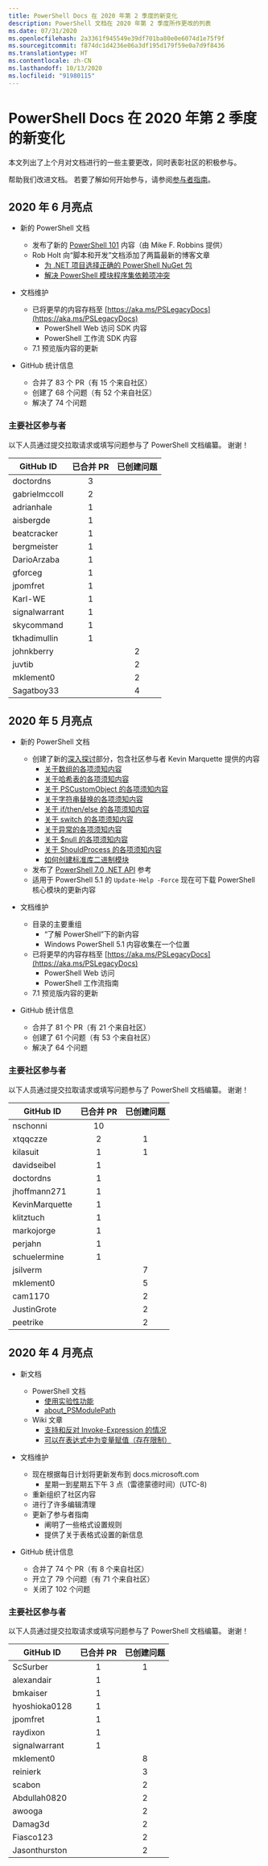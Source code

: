```yaml
---
title: PowerShell Docs 在 2020 年第 2 季度的新变化
description: PowerShell 文档在 2020 年第 2 季度所作更改的列表
ms.date: 07/31/2020
ms.openlocfilehash: 2a3361f945549e39df701ba80e0e6074d1e75f9f
ms.sourcegitcommit: f874dc1d4236e06a3df195d179f59e0a7d9f8436
ms.translationtype: HT
ms.contentlocale: zh-CN
ms.lasthandoff: 10/13/2020
ms.locfileid: "91980115"
---
```

# <a name="whats-new-in-powershell-docs-for-2020-q2"></a>PowerShell Docs 在 2020 年第 2 季度的新变化

本文列出了上个月对文档进行的一些主要更改，同时表彰社区的积极参与。

帮助我们改进文档。 若要了解如何开始参与，请参阅[参与者指南][contrib]。

## <a name="2020-june-highlights"></a>2020 年 6 月亮点

- 新的 PowerShell 文档
  - 发布了新的 [PowerShell 101](../learn/ps101/00-introduction.md) 内容（由 Mike F. Robbins 提供）
  - Rob Holt 向“脚本和开发”文档添加了两篇最新的博客文章
    - [为 .NET 项目选择正确的 PowerShell NuGet 包](/powershell/scripting/dev-cross-plat/choosing-the-right-nuget-package)
    - [解决 PowerShell 模块程序集依赖项冲突](/powershell/scripting/dev-cross-plat/resolving-dependency-conflicts)
- 文档维护
  - 已将更早的内容存档至 [https://aka.ms/PSLegacyDocs](https://aka.ms/PSLegacyDocs)
    - PowerShell Web 访问 SDK 内容
    - PowerShell 工作流 SDK 内容
  - 7\.1 预览版内容的更新

- GitHub 统计信息
  - 合并了 83 个 PR（有 15 个来自社区）
  - 创建了 68 个问题（有 52 个来自社区）
  - 解决了 74 个问题

### <a name="top-community-contributors"></a>主要社区参与者

以下人员通过提交拉取请求或填写问题参与了 PowerShell 文档编纂。 谢谢！

|   GitHub ID   | 已合并 PR | 已创建问题 |
| ------------- | :--------: | :-----------: |
| doctordns     |     3      |               |
| gabrielmccoll |     2      |               |
| adrianhale    |     1      |               |
| aisbergde     |     1      |               |
| beatcracker   |     1      |               |
| bergmeister   |     1      |               |
| DarioArzaba   |     1      |               |
| gforceg       |     1      |               |
| jpomfret      |     1      |               |
| Karl-WE       |     1      |               |
| signalwarrant |     1      |               |
| skycommand    |     1      |               |
| tkhadimullin  |     1      |               |
| johnkberry    |            |       2       |
| juvtib        |            |       2       |
| mklement0     |            |       2       |
| Sagatboy33    |            |       4       |

## <a name="2020-may-highlights"></a>2020 年 5 月亮点

- 新的 PowerShell 文档
  - 创建了新的[深入探讨](../learn/deep-dives/overview.md)部分，包含社区参与者 Kevin Marquette 提供的内容
    - [关于数组的各项须知内容](../learn/deep-dives/everything-about-arrays.md)
    - [关于哈希表的各项须知内容](../learn/deep-dives/everything-about-hashtable.md)
    - [关于 PSCustomObject 的各项须知内容](../learn/deep-dives/everything-about-pscustomobject.md)
    - [关于字符串替换的各项须知内容](../learn/deep-dives/everything-about-string-substitutions.md)
    - [关于 if/then/else 的各项须知内容](../learn/deep-dives/everything-about-if.md)
    - [关于 switch 的各项须知内容](../learn/deep-dives/everything-about-switch.md)
    - [关于异常的各项须知内容](../learn/deep-dives/everything-about-exceptions.md)
    - [关于 $null 的各项须知内容](../learn/deep-dives/everything-about-null.md)
    - [关于 ShouldProcess 的各项须知内容](../learn/deep-dives/everything-about-shouldprocess.md)
    - [如何创建标准库二进制模块](../dev-cross-plat/create-standard-library-binary-module.md)
  - 发布了 [PowerShell 7.0 .NET API](/dotnet/api/?view=powershellsdk-7.0.0&preserve-view=true) 参考
  - 适用于 PowerShell 5.1 的 `Update-Help -Force` 现在可下载 PowerShell 核心模块的更新内容
- 文档维护
  - 目录的主要重组
    - “了解 PowerShell”下的新内容
    - Windows PowerShell 5.1 内容收集在一个位置
  - 已将更早的内容存档至 [https://aka.ms/PSLegacyDocs](https://aka.ms/PSLegacyDocs)
    - PowerShell Web 访问
    - PowerShell 工作流指南
  - 7\.1 预览版内容的更新

- GitHub 统计信息
  - 合并了 81 个 PR（有 21 个来自社区）
  - 创建了 61 个问题（有 53 个来自社区）
  - 解决了 64 个问题

### <a name="top-community-contributors"></a>主要社区参与者

以下人员通过提交拉取请求或填写问题参与了 PowerShell 文档编纂。 谢谢！

|   GitHub ID    | 已合并 PR | 已创建问题 |
| -------------- | :--------: | :-----------: |
| nschonni       |     10     |               |
| xtqqczze       |     2      |       1       |
| kilasuit       |     1      |       1       |
| davidseibel    |     1      |               |
| doctordns      |     1      |               |
| jhoffmann271   |     1      |               |
| KevinMarquette |     1      |               |
| klitztuch      |     1      |               |
| markojorge     |     1      |               |
| perjahn        |     1      |               |
| schuelermine   |     1      |               |
| jsilverm       |            |       7       |
| mklement0      |            |       5       |
| cam1170        |            |       2       |
| JustinGrote    |            |       2       |
| peetrike       |            |       2       |

## <a name="2020-april-highlights"></a>2020 年 4 月亮点

- 新文档
  - PowerShell 文档
    - [使用实验性功能](/powershell/scripting/whats-new/experimental-features)
    - [about_PSModulePath](/powershell/module/microsoft.powershell.core/about/about_psmodulepath)
  - Wiki 文章
    - [支持和反对 Invoke-Expression 的情况](https://github.com/MicrosoftDocs/PowerShell-Docs/wiki/The-case-for-and-against-Invoke-Expression)
    - [可以在表达式中为变量赋值（存在限制）](https://github.com/MicrosoftDocs/PowerShell-Docs/wiki/Variables-can-be-assigned-values-as-part-of-an-expression-(with-limitations))

- 文档维护
  - 现在根据每日计划将更新发布到 docs.microsoft.com
    - 星期一到星期五下午 3 点（雷德蒙德时间）(UTC-8)
  - 重新组织了社区内容
  - 进行了许多编辑清理
  - 更新了参与者指南
    - 阐明了一些格式设置规则
    - 提供了关于表格式设置的新信息

- GitHub 统计信息
  - 合并了 74 个 PR（有 8 个来自社区）
  - 开立了 79 个问题（有 71 个来自社区）
  - 关闭了 102 个问题

### <a name="top-community-contributors"></a>主要社区参与者

以下人员通过提交拉取请求或填写问题参与了 PowerShell 文档编纂。 谢谢！

|   GitHub ID   | 已合并 PR | 已创建问题 |
| ------------- | :--------: | :-----------: |
| ScSurber      |     1      |       1       |
| alexandair    |     1      |               |
| bmkaiser      |     1      |               |
| hyoshioka0128 |     1      |               |
| jpomfret      |     1      |               |
| raydixon      |     1      |               |
| signalwarrant |     1      |               |
| mklement0     |            |       8       |
| reinierk      |            |       3       |
| scabon        |            |       2       |
| Abdullah0820  |            |       2       |
| awooga        |            |       2       |
| Damag3d       |            |       2       |
| Fiasco123     |            |       2       |
| Jasonthurston |            |       2       |

<!-- Link references -->
[contrib]: contributing/overview.md
